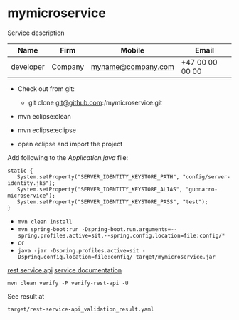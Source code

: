 # mymicroservice
Service description

| Name      | Firm     | Mobile              | Email           
|-----------|----------|---------------------|-----------------|
| developer | Company  | myname@company.com  | +47 00 00 00 00 |

 * Check out from git:
   * git clone git@github.com:<user>/mymicroservice.git
   
 * mvn eclipse:clean
 * mvn eclipse:eclipse
 * open eclipse and import the project
 

Add following to the *Application.java* file:
```
static {
   System.setProperty("SERVER_IDENTITY_KEYSTORE_PATH", "config/server-identity.jks");
   System.setProperty("SERVER_IDENTITY_KEYSTORE_ALIAS", "gunnarro-microservice");
   System.setProperty("SERVER_IDENTITY_KEYSTORE_PASS", "test");
}
```

 * ```mvn clean install```
 * ```mvn spring-boot:run -Dspring-boot.run.arguments=--spring.profiles.active=sit,--spring.config.location=file:config/*```
 *  or 
 * ```java -jar -Dspring.profiles.active=sit -Dspring.config.location=file:config/ target/mymicroservice.jar```
 
   
[rest service api](https://localhost:xxxx/api-docs/swagger-ui.html)
[service documentation](https://github.com/gunnarro/microservice-archetype/wiki/documentation/mymicroservice)
	 



```
mvn clean verify -P verify-rest-api -U 
```

See result at
```
target/rest-service-api_validation_result.yaml
```

